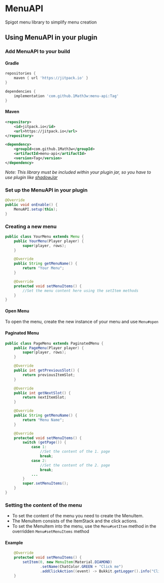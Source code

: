 # MenuAPI

Spigot menu library to simplify menu creation

## Using MenuAPI in your plugin

### Add MenuAPI to your build

#### Gradle
```groovy
repositories {
    maven { url 'https://jitpack.io' }
}
```

```groovy
dependencies {
    implementation 'com.github.1Math3w:menu-api:Tag'
}
```

#### Maven
```xml
<repository>
    <id>jitpack.io</id>
    <url>https://jitpack.io</url>
</repository>
```

```xml
<dependency>
    <groupId>com.github.1Math3w</groupId>
    <artifactId>menu-api</artifactId>
    <version>Tag</version>
</dependency>
```

*Note: This library must be included within your plugin jar, so you have to use plugin like [shadowJar](https://github.com/johnrengelman/shadow)*

### Set up the MenuAPI in your plugin

```java
@Override
public void onEnable() {
    MenuAPI.setup(this);
}
```

### Creating a new menu

```java
public class YourMenu extends Menu {
    public YourMenu(Player player) {
        super(player, rows);
    }

    @Override
    public String getMenuName() {
        return "Your Menu";
    }

    @Override
    protected void setMenuItems() {
        //Set the menu content here using the setItem methods
    }
}
```

#### Open Menu
To open the menu, create the new instance of your menu and use `Menu#open`

#### Paginated Menu

```java
public class PageMenu extends PaginatedMenu {
    public PageMenu(Player player) {
        super(player, rows);
    }

    @Override
    public int getPreviousSlot() {
        return previousItemSlot;
    }

    @Override
    public int getNextSlot() {
        return nextItemSlot;
    }

    @Override
    public String getMenuName() {
        return "Menu Name";
    }

    @Override
    protected void setMenuItems() {
        switch (getPage()) {
            case 1:
                //Set the content of the 1. page
                break;
            case 2:
                //Set the content of the 2. page
                break;
            ...
        }
        super.setMenuItems();
    }
}
```

### Setting the content of the menu

- To set the content of the menu you need to create the MenuItem.
- The MenuItem consists of the ItemStack and the click actions.
- To set the MenuItem into the menu, use the `Menu#setItem` method in the overridden `Menu#setMenuItems` method

#### Example
```java
    @Override
    protected void setMenuItems() {
        setItem(0, new MenuItem(Material.DIAMOND)
                .setName(ChatColor.GREEN + "Click me")
                .addClickAction((event) -> Bukkit.getLogger().info("Clicked")));
    }
```